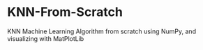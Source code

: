 # KNN-From-Scratch
KNN Machine Learning Algorithm from scratch using NumPy, and visualizing with MatPlotLib
